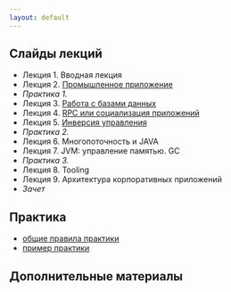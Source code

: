 ```yaml
---
layout: default
---
```


## Слайды лекций
* Лекция 1. Вводная лекция
* Лекция 2. [Промышленное приложение](lecture/lecture02.html)
* *Практика 1.*
* Лекция 3. [Работа с базами данных](lecture/lecture03.pdf)
* Лекция 4. [RPC или социализация приложений](lecture/lecture04.html)
* Лекция 5. [Инверсия управления](lecture/lecture05.html)
* *Практика 2.*
* Лекция 6. Многопоточность и JAVA
* Лекция 7. JVM: управление памятью. GC
* *Практика 3.*
* Лекция 8. Tooling
* Лекция 9. Архитектура корпоративных приложений
* *Зачет*

## Практика
- [общие правила практики](doc/practice.md)
- [пример практики](doc/practice_example.md)


## Дополнительные материалы

